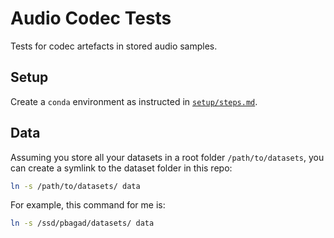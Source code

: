 # Audio Codec Tests
Tests for codec artefacts in stored audio samples.


## Setup

Create a `conda` environment as instructed in [`setup/steps.md`](setup/steps.md).

## Data

Assuming you store all your datasets in a root folder `/path/to/datasets`, you can create a symlink to the dataset folder in this repo:
```bash
ln -s /path/to/datasets/ data
```

For example, this command for me is:
```sh
ln -s /ssd/pbagad/datasets/ data
```